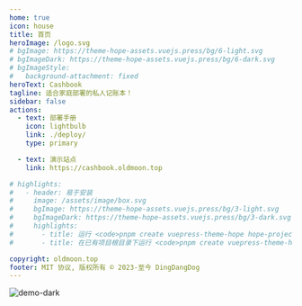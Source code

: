 ```yaml
---
home: true
icon: house
title: 首页
heroImage: /logo.svg
# bgImage: https://theme-hope-assets.vuejs.press/bg/6-light.svg
# bgImageDark: https://theme-hope-assets.vuejs.press/bg/6-dark.svg
# bgImageStyle:
#   background-attachment: fixed
heroText: Cashbook
tagline: 适合家庭部署的私人记账本！
sidebar: false
actions:
  - text: 部署手册
    icon: lightbulb
    link: ./deploy/
    type: primary

  - text: 演示站点
    link: https://cashbook.oldmoon.top

# highlights:
#   - header: 易于安装
#     image: /assets/image/box.svg
#     bgImage: https://theme-hope-assets.vuejs.press/bg/3-light.svg
#     bgImageDark: https://theme-hope-assets.vuejs.press/bg/3-dark.svg
#     highlights:
#       - title: 运行 <code>pnpm create vuepress-theme-hope hope-project</code> 以创建一个新的主题项目。
#       - title: 在已有项目根目录下运行 <code>pnpm create vuepress-theme-hope add .</code> 以在项目中添加主题。

copyright: oldmoon.top
footer: MIT 协议, 版权所有 © 2023-至今 DingDangDog
---
```


![demo-dark](/demo-dark.jpg)
